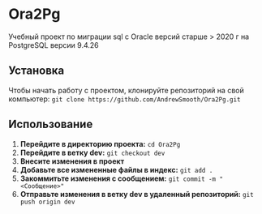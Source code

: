 # Ora2Pg
Учебный проект по миграции sql с Oracle версий старше > 2020 г на PostgreSQL версии 9.4.26

## Установка
Чтобы начать работу с проектом, клонируйте репозиторий на свой компьютер:
`git clone https://github.com/AndrewSmooth/Ora2Pg.git`

## Использование
1. **Перейдите в директорию проекта:**
`cd Ora2Pg`
2. **Перейдите в ветку dev:**
`git checkout dev`
3. **Внесите изменения в проект**
4. **Добавьте все измененные файлы в индекс:**
`git add .`
5. **Закоммитьте изменения с сообщением:**
`git commit -m "<Сообщение>"`
6. **Отправьте изменения в ветку dev в удаленный репозиторий:**
`git push origin dev`